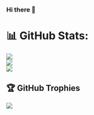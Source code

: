 ### Hi there 👋

# 📊 GitHub Stats:
![](https://github-readme-stats.vercel.app/api?username=Jame2455&theme=blue-green&hide_border=false&include_all_commits=true&count_private=true)<br/>
![](https://github-readme-streak-stats.herokuapp.com/?user=Jame2455&theme=blue-green&hide_border=false)<br/>
![](https://github-readme-stats.vercel.app/api/top-langs/?username=Jame2455&theme=blue-green&hide_border=false&include_all_commits=true&count_private=true&layout=compact)
## 🏆 GitHub Trophies
![](https://github-profile-trophy.vercel.app/?username=Jame2455&theme=matrix&no-frame=false&no-bg=false&margin-w=4)

<!--
**Jame2455/Jame2455** is a ✨ _special_ ✨ repository because its `README.md` (this file) appears on your GitHub profile.

Here are some ideas to get you started:

- 🔭 I’m currently working on ...
- 🌱 I’m currently learning ...
- 👯 I’m looking to collaborate on ...
- 🤔 I’m looking for help with ...
- 💬 Ask me about ...
- 📫 How to reach me: ...
- 😄 Pronouns: ...
- ⚡ Fun fact: ...
-->
